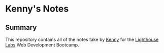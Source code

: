 # Kenny's Notes

## Summary

This repository contains all of the notes take by [Kenny](https://github.com/kennymkc) for the [Lighthouse Labs](https://www.lighthouselabs.ca/) Web Development Bootcamp.

